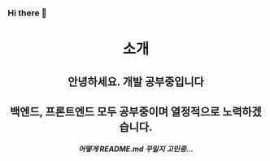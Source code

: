 ### Hi there 👋

<div align=center>
 <h1>소개</h1>
 <h2> 안녕하세요. 개발 공부중입니다</h2>
  <h2> 백엔드, 프론트엔드 모두 공부중이며 열정적으로 노력하겠습니다. </h2>
 <h5>어떻게 README.md 꾸밀지 고민중...</h5>
</div>

<!--
**CD-JIN/CD-JIN** is a ✨ _special_ ✨ repository because its `README.md` (this file) appears on your GitHub profile.

Here are some ideas to get you started:

- 🔭 I’m currently working on ...
- 🌱 I’m currently learning ...
- 👯 I’m looking to collaborate on ...
- 🤔 I’m looking for help with ...
- 💬 Ask me about ...
- 📫 How to reach me: ...
- 😄 Pronouns: ...
- ⚡ Fun fact: ...
-->
